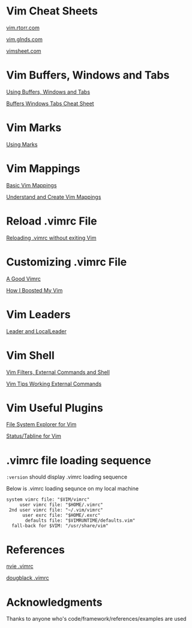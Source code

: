 # Vim Cheat Sheets
[vim.rtorr.com](https://vim.rtorr.com)

[vim.glnds.com](https://gist.github.com/glnds/11027696)

[vimsheet.com](https://vimsheet.com)

# Vim Buffers, Windows and Tabs
[Using Buffers, Windows and Tabs](https://dev.to/iggredible/using-buffers-windows-and-tabs-efficiently-in-vim-56jc)

[Buffers Windows Tabs Cheat Sheet](https://feici02.github.io/2017/05/28/buffers-windows-tabs.html)

# Vim Marks
[Using Marks](https://medium.com/@kyle.coberly/using-marks-in-vim-c878929ee022)

# Vim Mappings
[Basic Vim Mappings](https://dev.to/iggredible/basic-vim-mapping-5ahj)

[Understand and Create Vim Mappings](https://medium.com/vim-drops/understand-vim-mappings-and-create-your-own-shortcuts-f52ee4a6b8ed)

# Reload .vimrc File
[Reloading .vimrc without exiting Vim](https://medium.com/usevim/reloading-your-vimrc-bdbc7e6e9665)

# Customizing .vimrc File
[A Good Vimrc](https://dougblack.io/words/a-good-vimrc.html)

[How I Boosted My Vim](https://nvie.com/posts/how-i-boosted-my-vim/)

# Vim Leaders
[Leader and LocalLeader](https://learnvimscriptthehardway.stevelosh.com/chapters/06.html)

# Vim Shell
[Vim Filters, External Commands and Shell](https://vimways.org/2019/vim-and-the-shell/)

[Vim Tips Working External Commands](https://www.linux.com/training-tutorials/vim-tips-working-external-commands/)

# Vim Useful Plugins
[File System Explorer for Vim](https://github.com/preservim/nerdtree)

[Status/Tabline for Vim](https://github.com/vim-airline/vim-airline)

# .vimrc file loading sequence
`:version` should display .vimrc loading sequence

Below is .vimrc loading sequnce on my local machine
```
system vimrc file: "$VIM/vimrc"
     user vimrc file: "$HOME/.vimrc"
 2nd user vimrc file: "~/.vim/vimrc"
      user exrc file: "$HOME/.exrc"
       defaults file: "$VIMRUNTIME/defaults.vim"
  fall-back for $VIM: "/usr/share/vim"
```
# References
[nvie .vimrc](https://raw.githubusercontent.com/nvie/vimrc/master/vimrc)

[dougblack .vimrc](https://github.com/dougblack/dotfiles/blob/master/.vimrc)

# Acknowledgments
Thanks to anyone who's code/framework/references/examples are used
